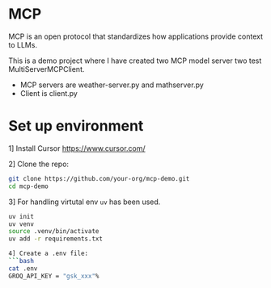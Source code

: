 # MCP
MCP is an open protocol that standardizes how applications provide context to LLMs.

This is a demo project where I have created two MCP model server two test MultiServerMCPClient.
- MCP servers are weather-server.py and mathserver.py
- Client is client.py

# Set up environment
 1] Install Cursor https://www.cursor.com/
  
2] Clone the repo:
   ```bash
   git clone https://github.com/your-org/mcp-demo.git
   cd mcp-demo
   ```

3] For handling virtutal env `uv` has been used.
   ```bash
   uv init
   uv venv
   source .venv/bin/activate
   uv add -r requirements.txt

4] Create a .env file:
   ```bash
   cat .env 
   GROQ_API_KEY = "gsk_xxx"% 
   ```
